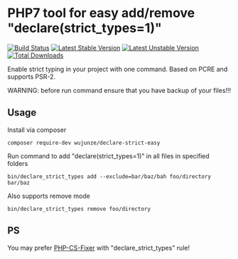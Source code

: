 # PHP7 tool for easy add/remove "declare(strict_types=1)"

[![Build Status](https://travis-ci.org/wujunze/declare-strict-easy.png)](//travis-ci.org/wujunze/declare-strict-easy)
[![Latest Stable Version](https://poser.pugx.org/wujunze/declare-strict-easy/v/stable.png)](//packagist.org/packages/wujunze/declare-strict-easy)
[![Latest Unstable Version](https://poser.pugx.org/wujunze/declare-strict-easy/v/unstable.png)](//packagist.org/packages/wujunze/declare-strict-easy)
[![Total Downloads](https://poser.pugx.org/wujunze/declare-strict-easy/downloads.png)](//packagist.org/packages/wujunze/declare-strict-easy)

Enable strict typing in your project with one command. Based on PCRE and supports PSR-2.

WARNING: before run command ensure that you have backup of your files!!!

## Usage 

Install via composer

`composer require-dev wujunze/declare-strict-easy`

Run command to add "declare(strict_types=1)" in all files in specified folders

`bin/declare_strict_types add --exclude=bar/baz/bah foo/directory bar/baz`

Also supports remove mode

`bin/declare_strict_types remove foo/directory`

## PS

You may prefer [PHP-CS-Fixer](https://github.com/FriendsOfPHP/PHP-CS-Fixer) with "declare_strict_types" rule!